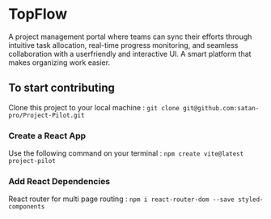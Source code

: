 # TopFlow

A project management portal where teams can sync their efforts through intuitive task allocation, real-time progress monitoring, and seamless collaboration with a userfriendly and interactive UI. A smart platform that makes organizing work easier.

## To start contributing

Clone this project to your local machine : `git clone git@github.com:satan-pro/Project-Pilot.git`

### Create a React App

Use the following command on your terminal : `npm create vite@latest project-pilot`

### Add React Dependencies

React router for multi page routing : `npm i react-router-dom --save styled-components`
